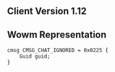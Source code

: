 ## Client Version 1.12

## Wowm Representation
```rust,ignore
cmsg CMSG_CHAT_IGNORED = 0x0225 {
    Guid guid;    
}

```
